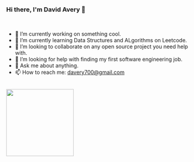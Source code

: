 ### Hi there, I'm David Avery 👋
<br>

- 🔭 I’m currently working on something cool.
- 🌱 I’m currently learning Data Structures and ALgorithms on Leetcode.
- 👯 I’m looking to collaborate on any open source project you need help with.
- 🤔 I’m looking for help with finding my first software engineering job.
 - 💬 Ask me about anything.
- 📫 How to reach me: davery700@gmail.com
<!-- - ⚡ Fun fact: --> <br>

<img height="180em" src="https://github-readme-stats.vercel.app/api?username=Davery3&show_icons=true&hide_border=true&&count_private=true&include_all_commits=true" />
